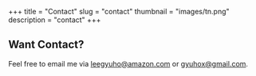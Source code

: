 +++
title = "Contact"
slug = "contact"
thumbnail = "images/tn.png"
description = "contact"
+++

## Want Contact?

Feel free to email me via [leegyuho@amazon.com](mailto:leegyuho@amazon.com) or [gyuhox@gmail.com](mailto:gyuhox@gmail.com).

